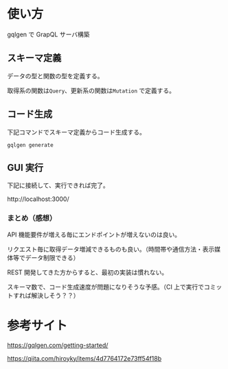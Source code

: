 # 使い方

gqlgen で GrapQL サーバ構築

## スキーマ定義

データの型と関数の型を定義する。

取得系の関数は`Query`、更新系の関数は`Mutation` で定義する。

## コード生成

下記コマンドでスキーマ定義からコード生成する。

```
gqlgen generate
```

## GUI 実行

下記に接続して、実行できれば完了。

http://localhost:3000/

### まとめ（感想）

API 機能要件が増える毎にエンドポイントが増えないのは良い。

リクエスト毎に取得データ増減できるものも良い。（時間帯や通信方法・表示媒体等でデータ制限できる）

REST 開発してきた方からすると、最初の実装は慣れない。

スキーマ数で、コード生成速度が問題になりそうな予感。（CI 上で実行でコミットすれば解決しそう？？）

# 参考サイト

https://gqlgen.com/getting-started/

https://qiita.com/hiroyky/items/4d7764172e73ff54f18b
